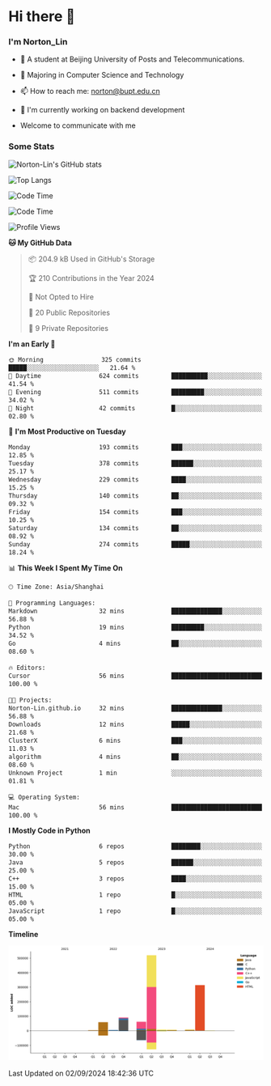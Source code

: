 
# Hi there 👋

### I'm Norton_Lin
- 🏫 A student at Beijing University of Posts and Telecommunications.
- 🌱 Majoring in Computer Science and Technology
- 📫 How to reach me: norton@bupt.edu.cn
- 🌱 I'm currently working on backend development

- Welcome to communicate with me

### Some Stats
![Norton-Lin's GitHub stats](https://github-readme-stats.vercel.app/api?username=Norton-Lin&count_private=true&show_icons=true&theme=radical)

![Top Langs](https://github-readme-stats.vercel.app/api/top-langs/?username=Norton-Lin&langs_count=10&layout=compact)

![Code Time](https://github-readme-stats.vercel.app/api/wakatime?username=Norton_Lin)

<!--START_SECTION:waka-->
![Code Time](http://img.shields.io/badge/Code%20Time-809%20hrs%2049%20mins-blue)

![Profile Views](http://img.shields.io/badge/Profile%20Views-1-blue)

**🐱 My GitHub Data** 

> 📦 204.9 kB Used in GitHub's Storage 
 > 
> 🏆 210 Contributions in the Year 2024
 > 
> 🚫 Not Opted to Hire
 > 
> 📜 20 Public Repositories 
 > 
> 🔑 9 Private Repositories 
 > 
**I'm an Early 🐤** 

```text
🌞 Morning                325 commits         █████░░░░░░░░░░░░░░░░░░░░   21.64 % 
🌆 Daytime                624 commits         ██████████░░░░░░░░░░░░░░░   41.54 % 
🌃 Evening                511 commits         █████████░░░░░░░░░░░░░░░░   34.02 % 
🌙 Night                  42 commits          █░░░░░░░░░░░░░░░░░░░░░░░░   02.80 % 
```
📅 **I'm Most Productive on Tuesday** 

```text
Monday                   193 commits         ███░░░░░░░░░░░░░░░░░░░░░░   12.85 % 
Tuesday                  378 commits         ██████░░░░░░░░░░░░░░░░░░░   25.17 % 
Wednesday                229 commits         ████░░░░░░░░░░░░░░░░░░░░░   15.25 % 
Thursday                 140 commits         ██░░░░░░░░░░░░░░░░░░░░░░░   09.32 % 
Friday                   154 commits         ███░░░░░░░░░░░░░░░░░░░░░░   10.25 % 
Saturday                 134 commits         ██░░░░░░░░░░░░░░░░░░░░░░░   08.92 % 
Sunday                   274 commits         █████░░░░░░░░░░░░░░░░░░░░   18.24 % 
```


📊 **This Week I Spent My Time On** 

```text
🕑︎ Time Zone: Asia/Shanghai

💬 Programming Languages: 
Markdown                 32 mins             ██████████████░░░░░░░░░░░   56.88 % 
Python                   19 mins             █████████░░░░░░░░░░░░░░░░   34.52 % 
Go                       4 mins              ██░░░░░░░░░░░░░░░░░░░░░░░   08.60 % 

🔥 Editors: 
Cursor                   56 mins             █████████████████████████   100.00 % 

🐱‍💻 Projects: 
Norton-Lin.github.io     32 mins             ██████████████░░░░░░░░░░░   56.88 % 
Downloads                12 mins             █████░░░░░░░░░░░░░░░░░░░░   21.68 % 
ClusterX                 6 mins              ███░░░░░░░░░░░░░░░░░░░░░░   11.03 % 
algorithm                4 mins              ██░░░░░░░░░░░░░░░░░░░░░░░   08.60 % 
Unknown Project          1 min               ░░░░░░░░░░░░░░░░░░░░░░░░░   01.81 % 

💻 Operating System: 
Mac                      56 mins             █████████████████████████   100.00 % 
```

**I Mostly Code in Python** 

```text
Python                   6 repos             ████████░░░░░░░░░░░░░░░░░   30.00 % 
Java                     5 repos             ██████░░░░░░░░░░░░░░░░░░░   25.00 % 
C++                      3 repos             ████░░░░░░░░░░░░░░░░░░░░░   15.00 % 
HTML                     1 repo              █░░░░░░░░░░░░░░░░░░░░░░░░   05.00 % 
JavaScript               1 repo              █░░░░░░░░░░░░░░░░░░░░░░░░   05.00 % 
```



**Timeline**

![Lines of Code chart](https://raw.githubusercontent.com/Norton-Lin/Norton-Lin/main/assets/bar_graph.png)


 Last Updated on 02/09/2024 18:42:36 UTC
<!--END_SECTION:waka-->
